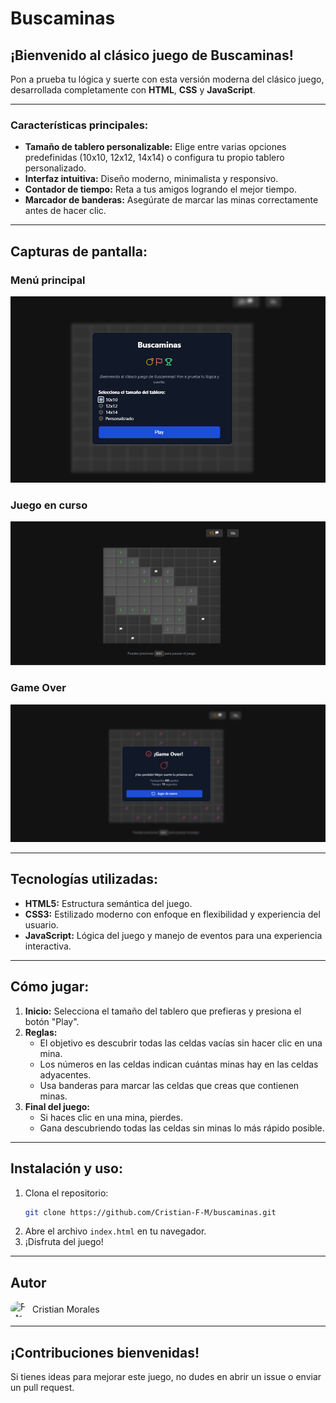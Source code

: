 # Buscaminas

## ¡Bienvenido al clásico juego de Buscaminas!
Pon a prueba tu lógica y suerte con esta versión moderna del clásico juego, desarrollada completamente con **HTML**, **CSS** y **JavaScript**.

---

### Características principales:
- **Tamaño de tablero personalizable:**
  Elige entre varias opciones predefinidas (10x10, 12x12, 14x14) o configura tu propio tablero personalizado.
- **Interfaz intuitiva:**
  Diseño moderno, minimalista y responsivo.
- **Contador de tiempo:**
  Reta a tus amigos logrando el mejor tiempo.
- **Marcador de banderas:**
  Asegúrate de marcar las minas correctamente antes de hacer clic.

---

## Capturas de pantalla:

### Menú principal
![Menú principal](./images/menu_principal.png)

### Juego en curso
![Juego en curso](./images/game.png)

### Game Over
![Game Over](./images/end_game.png)

---

## Tecnologías utilizadas:

- **HTML5:**
  Estructura semántica del juego.
- **CSS3:**
  Estilizado moderno con enfoque en flexibilidad y experiencia del usuario.
- **JavaScript:**
  Lógica del juego y manejo de eventos para una experiencia interactiva.

---

## Cómo jugar:

1. **Inicio:**
   Selecciona el tamaño del tablero que prefieras y presiona el botón "Play".
2. **Reglas:**
   - El objetivo es descubrir todas las celdas vacías sin hacer clic en una mina.
   - Los números en las celdas indican cuántas minas hay en las celdas adyacentes.
   - Usa banderas para marcar las celdas que creas que contienen minas.
3. **Final del juego:**
   - Si haces clic en una mina, pierdes.
   - Gana descubriendo todas las celdas sin minas lo más rápido posible.

---

## Instalación y uso:

1. Clona el repositorio:
   ```bash
   git clone https://github.com/Cristian-F-M/buscaminas.git
   ```
2. Abre el archivo `index.html` en tu navegador.
3. ¡Disfruta del juego!

---

## Autor

<div style="display: inline-flex; align-items: center;">
  <img style="border-radius: 50% !important" src="https://github.com/Cristian-F-M.png" width="25" height="25" alt="Foto de Cristian Morales">
  <span style="margin-left: 10px;">Cristian Morales</span>
</div>

---

## ¡Contribuciones bienvenidas!
Si tienes ideas para mejorar este juego, no dudes en abrir un issue o enviar un pull request.
